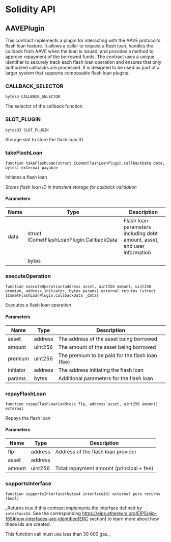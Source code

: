 # Solidity API

## AAVEPlugin

This contract implements a plugin for interacting with the AAVE protocol's flash loan feature. It allows a caller to request
a flash loan, handles the callback from AAVE when the loan is issued, and provides a method to approve repayment of the borrowed funds.
The contract uses a unique identifier to securely track each flash loan operation and ensures that only authorized callbacks are
processed. It is designed to be used as part of a larger system that supports composable flash loan plugins.

### CALLBACK_SELECTOR

```solidity
bytes4 CALLBACK_SELECTOR
```

The selector of the callback function

### SLOT_PLUGIN

```solidity
bytes32 SLOT_PLUGIN
```

Storage slot to store the flash loan ID

### takeFlashLoan

```solidity
function takeFlashLoan(struct ICometFlashLoanPlugin.CallbackData data, bytes) external payable
```

Initiates a flash loan

_Stores flash loan ID in transient storage for callback validation_

#### Parameters

| Name | Type                                      | Description                                                              |
| ---- | ----------------------------------------- | ------------------------------------------------------------------------ |
| data | struct ICometFlashLoanPlugin.CallbackData | Flash loan parameters including debt amount, asset, and user information |
|      | bytes                                     |                                                                          |

### executeOperation

```solidity
function executeOperation(address asset, uint256 amount, uint256 premium, address initiator, bytes params) external returns (struct ICometFlashLoanPlugin.CallbackData _data)
```

Executes a flash loan operation

#### Parameters

| Name      | Type    | Description                                     |
| --------- | ------- | ----------------------------------------------- |
| asset     | address | The address of the asset being borrowed         |
| amount    | uint256 | The amount of the asset being borrowed          |
| premium   | uint256 | The premium to be paid for the flash loan (fee) |
| initiator | address | The address initiating the flash loan           |
| params    | bytes   | Additional parameters for the flash loan        |

### repayFlashLoan

```solidity
function repayFlashLoan(address flp, address asset, uint256 amount) external
```

Repays the flash loan

#### Parameters

| Name   | Type    | Description                              |
| ------ | ------- | ---------------------------------------- |
| flp    | address | Address of the flash loan provider       |
| asset  | address |                                          |
| amount | uint256 | Total repayment amount (principal + fee) |

### supportsInterface

```solidity
function supportsInterface(bytes4 interfaceId) external pure returns (bool)
```

\_Returns true if this contract implements the interface defined by
`interfaceId`. See the corresponding
https://eips.ethereum.org/EIPS/eip-165#how-interfaces-are-identified[ERC section]
to learn more about how these ids are created.

This function call must use less than 30 000 gas.\_
